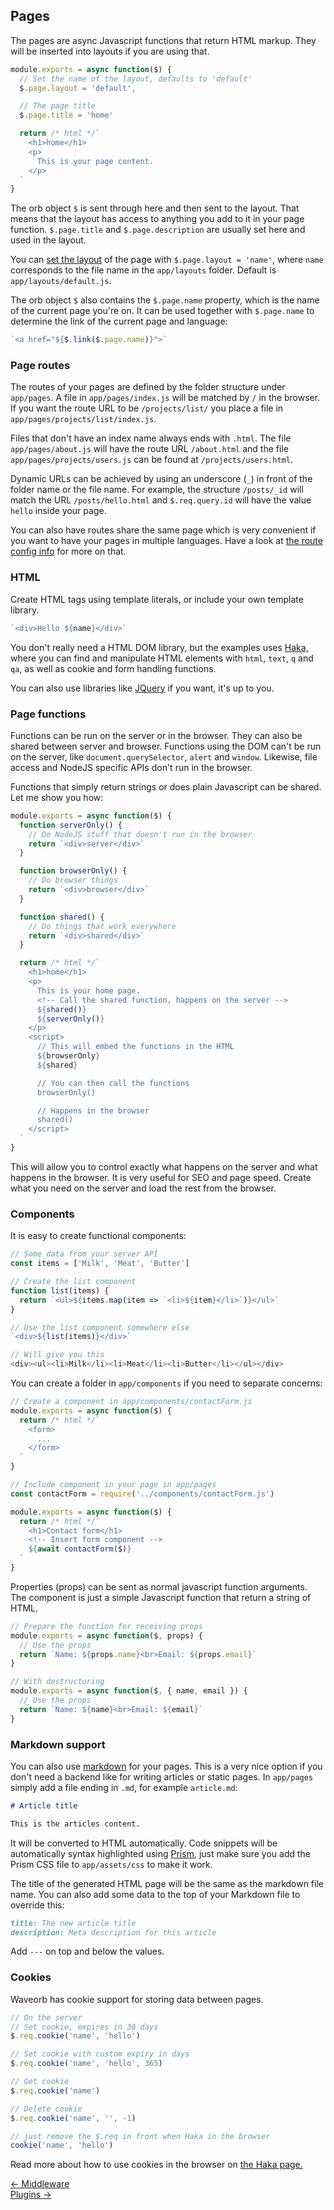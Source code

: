 ## Pages

The pages are async Javascript functions that return HTML markup. They will be inserted into layouts if you are using that.

```js
module.exports = async function($) {
  // Set the name of the layout, defaults to 'default'
  $.page.layout = 'default',

  // The page title
  $.page.title = 'home'

  return /* html */`
    <h1>home</h1>
    <p>
      This is your page content.
    </p>
  `
}
```
The orb object `$` is sent through here and then sent to the layout. That means that the layout has access to anything you add to it in your page function. `$.page.title` and `$.page.description` are usually set here and used in the layout.

You can [set the layout](/doc/layout.html) of the page with `$.page.layout = 'name'`, where `name` corresponds to the file name in the `app/layouts` folder. Default is `app/layouts/default.js`.

The orb object `$` also contains the `$.page.name` property, which is the name of the current page you're on. It can be used together with `$.page.name` to determine the link of the current page and language:
```js
`<a href="${$.link($.page.name)}">`
```

### Page routes

The routes of your pages are defined by the folder structure under `app/pages`. A file in `app/pages/index.js` will be matched by `/` in the browser. If you want the route URL to be `/projects/list/` you place a file in `app/pages/projects/list/index.js`.

Files that don't have an index name always ends with `.html`. The file `app/pages/about.js` will have the route URL `/about.html` and the file `app/pages/projects/users.js` can be found at `/projects/users.html`.

Dynamic URLs can be achieved by using an underscore (`_`) in front of the folder name or the file name. For example, the structure `/posts/_id` will match the URL `/posts/hello.html` and `$.req.query.id` will have the value `hello` inside your page.

You can also have routes share the same page which is very convenient if you want to have your pages in multiple languages. Have a look at [the route config info](/doc/locales.html#route-config) for more on that.

### HTML
Create HTML tags using template literals, or include your own template library.
```js
`<div>Hello ${name}</div>`
```

You don't really need a HTML DOM library, but the examples uses [Haka,](/doc/haka.html) where you can find and manipulate HTML elements with `html`, `text`, `q` and `qa`, as well as cookie and form handling functions.

You can also use libraries like [JQuery](https://jquery.com) if you want, it's up to you.

### Page functions

Functions can be run on the server or in the browser. They can also be shared between server and browser. Functions using the DOM can't be run on the server, like `document.querySelector`, `alert` and `window`. Likewise, file access and NodeJS specific APIs don't run in the browser.

Functions that simply return strings or does plain Javascript can be shared. Let me show you how:
```js
module.exports = async function($) {
  function serverOnly() {
    // Do NodeJS stuff that doesn't run in the browser
    return `<div>server</div>`
  }

  function browserOnly() {
    // Do browser things
    return `<div>browser</div>`
  }

  function shared() {
    // Do things that work everywhere
    return `<div>shared</div>`
  }

  return /* html */`
    <h1>home</h1>
    <p>
      This is your home page.
      <!-- Call the shared function, happens on the server -->
      ${shared()}
      ${serverOnly()}
    </p>
    <script>
      // This will embed the functions in the HTML
      ${browserOnly}
      ${shared}

      // You can then call the functions
      browserOnly()

      // Happens in the browser
      shared()
    </script>
  `
}
```
This will allow you to control exactly what happens on the server and what happens in the browser. It is very useful for SEO and page speed. Create what you need on the server and load the rest from the browser.

### Components

It is easy to create functional components:
```js
// Some data from your server API
const items = ['Milk', 'Meat', 'Butter']

// Create the list component
function list(items) {
  return `<ul>${items.map(item => `<li>${item}</li>`)}</ul>`
}

// Use the list component somewhere else
`<div>${list(items)}</div>`

// Will give you this
<div><ul><li>Milk</li><li>Meat</li><li>Butter</li></ul></div>
```

You can create a folder in `app/components` if you need to separate concerns:
```js
// Create a component in app/components/contactForm.js
module.exports = async function($) {
  return /* html */`
    <form>
      ...
    </form>
  `
}

// Include component in your page in app/pages
const contactForm = require('../components/contactForm.js')

module.exports = async function($) {
  return /* html */`
    <h1>Contact form</h1>
    <!-- Insert form component -->
    ${await contactForm($)}
  `
}
```
Properties (props) can be sent as normal javascript function arguments. The component is just a simple Javascript function that return a string of HTML.
```js
// Prepare the function for receiving props
module.exports = async function($, props) {
  // Use the props
  return `Name: ${props.name}<br>Email: ${props.email}`
}

// With destructuring
module.exports = async function($, { name, email }) {
  // Use the props
  return `Name: ${name}<br>Email: ${email}`
}
```

### Markdown support

You can also use [markdown](https://github.com/adam-p/markdown-here/wiki/Markdown-Cheatsheet) for your pages. This is a very nice option if you don't need a backend like for writing articles or static pages. In `app/pages` simply add a file ending in `.md`, for example `article.md`:

```markdown
# Article title

This is the articles content.
```

It will be converted to HTML automatically. Code snippets will be automatically syntax highlighted using [Prism](https://prismjs.com), just make sure you add the Prism CSS file to `app/assets/css` to make it work.

The title of the generated HTML page will be the same as the markdown file name. You can also add some data to the top of your Markdown file to override this:
```markdown
title: The new article title
description: Meta description for this article
```

Add `---` on top and below the values.

### Cookies
Waveorb has cookie support for storing data between pages.
```js
// On the server
// Set cookie, expires in 30 days
$.req.cookie('name', 'hello')

// Set cookie with custom expiry in days
$.req.cookie('name', 'hello', 365)

// Get cookie
$.req.cookie('name')

// Delete cookie
$.req.cookie('name', '', -1)

// just remove the $.req in front when Haka in the browser
cookie('name', 'hello')
```

Read more about how to use cookies in the browser on [the Haka page.](https://github.com/eldoy/haka#readme)

<div class="nav">
  <div><a href="/doc/middleware.html">&larr; Middleware</a></div>
  <div><a href="/doc/plugins.html">Plugins &rarr;</a></div>
</div>